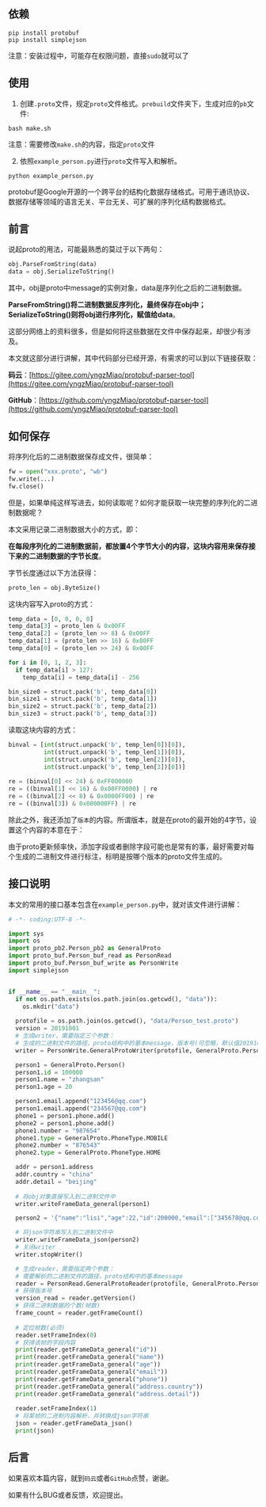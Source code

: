 ## 依赖
```
pip install protobuf
pip install simplejson
```
注意：安装过程中，可能存在权限问题，直接`sudo`就可以了

## 使用
1. 创建`.proto`文件，规定`proto`文件格式。`prebuild`文件夹下，生成对应的`pb`文件:
```
bash make.sh
```
注意：需要修改`make.sh`的内容，指定`proto`文件

2. 依照`example_person.py`进行`proto`文件写入和解析。
```
python example_person.py
```

protobuf是Google开源的一个跨平台的结构化数据存储格式。可用于通讯协议、数据存储等领域的语言无关、平台无关、可扩展的序列化结构数据格式。

## 前言
说起proto的用法，可能最熟悉的莫过于以下两句：
```python
obj.ParseFromString(data)
data = obj.SerializeToString()
```
其中，obj是proto中message的实例对象，data是序列化之后的二进制数据。

**ParseFromString()将二进制数据反序列化，最终保存在obj中；SerializeToString()则将obj进行序列化，赋值给data**。

这部分网络上的资料很多，但是如何将这些数据在文件中保存起来，却很少有涉及。

本文就这部分进行讲解，其中代码部分已经开源，有需求的可以到以下链接获取：

**码云**：[https://gitee.com/yngzMiao/protobuf-parser-tool](https://gitee.com/yngzMiao/protobuf-parser-tool)

**GitHub**：[https://github.com/yngzMiao/protobuf-parser-tool](https://github.com/yngzMiao/protobuf-parser-tool)

## 如何保存
将序列化后的二进制数据保存成文件，很简单：
```python
fw = open("xxx.proto", "wb")
fw.write(...)
fw.close()
```
但是，如果单纯这样写进去，如何读取呢？如何才能获取一块完整的序列化的二进制数据呢？

本文采用记录二进制数据大小的方式，即：

**在每段序列化的二进制数据前，都放置4个字节大小的内容，这块内容用来保存接下来的二进制数据的字节长度**。

字节长度通过以下方法获得：
```python
proto_len = obj.ByteSize()
```
这块内容写入proto的方式：
```python
temp_data = [0, 0, 0, 0]
temp_data[3] = proto_len & 0x00FF
temp_data[2] = (proto_len >> 8) & 0x00FF
temp_data[1] = (proto_len >> 16) & 0x00FF
temp_data[0] = (proto_len >> 24) & 0x00FF

for i in [0, 1, 2, 3]:
  if temp_data[i] > 127:
    temp_data[i] = temp_data[i] - 256

bin_size0 = struct.pack('b', temp_data[0])
bin_size1 = struct.pack('b', temp_data[1])
bin_size2 = struct.pack('b', temp_data[2])
bin_size3 = struct.pack('b', temp_data[3])
```
读取这块内容的方式：
```python
binval = [int(struct.unpack('b', temp_len[0])[0]),
          int(struct.unpack('b', temp_len[1])[0]),
          int(struct.unpack('b', temp_len[2])[0]),
          int(struct.unpack('b', temp_len[3])[0])]
          
re = (binval[0] << 24) & 0xFF000000
re = ((binval[1] << 16) & 0x00FF0000) | re
re = ((binval[2] << 8) & 0x0000FF00) | re
re = ((binval[3]) & 0x000000FF) | re
```
除此之外，我还添加了`版本`的内容。所谓版本，就是在proto的最开始的4字节，设置这个内容的本意在于：

由于proto更新频率快，添加字段或者删除字段可能也是常有的事，最好需要对每个生成的二进制文件进行标注，标明是按哪个版本的proto文件生成的。

## 接口说明
本文的常用的接口基本包含在`example_person.py`中，就对该文件进行讲解：
```python
# -*- coding:UTF-8 -*-

import sys
import os
import proto_pb2.Person_pb2 as GeneralProto
import proto_buf.Person_buf_read as PersonRead
import proto_buf.Person_buf_write as PersonWrite
import simplejson


if __name__ == "__main__":
  if not os.path.exists(os.path.join(os.getcwd(), "data")):
    os.mkdir("data")
  
  protofile = os.path.join(os.getcwd(), "data/Person_test.proto")
  version = 20191001
  # 生成writer，需要指定三个参数：
  # 生成的二进制文件的路径，proto结构中的基本message，版本号(可忽略，默认值20191001)
  writer = PersonWrite.GeneralProtoWriter(protofile, GeneralProto.Person, version)

  person1 = GeneralProto.Person()
  person1.id = 100000
  person1.name = "zhangsan"
  person1.age = 20

  person1.email.append("123456@qq.com")
  person1.email.append("234567@qq.com")
  phone1 = person1.phone.add()
  phone2 = person1.phone.add()
  phone1.number = "987654"
  phone1.type = GeneralProto.PhoneType.MOBILE
  phone2.number = "876543"
  phone2.type = GeneralProto.PhoneType.HOME

  addr = person1.address
  addr.country = "china"
  addr.detail = "beijing"
  
  # 将obj对象直接写入到二进制文件中
  writer.writeFrameData_general(person1)

  person2 = '{"name":"lisi","age":22,"id":200000,"email":["345678@qq.com","456789@qq.com"],"phone":[{"type":1,"number":"765432"},{"type":2,"number":"654321"}],"address":{"country":"china","detail":"nanjing"}}'

  # 将json字符串写入到二进制文件中
  writer.writeFrameData_json(person2)
  # 关闭writer
  writer.stopWriter()

  # 生成reader，需要指定两个参数：
  # 需要解析的二进制文件的路径，proto结构中的基本message
  reader = PersonRead.GeneralProtoReader(protofile, GeneralProto.Person)
  # 获得版本号
  version_read = reader.getVersion()
  # 获得二进制数据的个数(帧数)
  frame_count = reader.getFrameCount()
  
  # 定位帧数(必须)
  reader.setFrameIndex(0)
  # 获得该帧的字段内容
  print(reader.getFrameData_general("id"))
  print(reader.getFrameData_general("name"))
  print(reader.getFrameData_general("age"))
  print(reader.getFrameData_general("email"))
  print(reader.getFrameData_general("phone"))
  print(reader.getFrameData_general("address.country"))
  print(reader.getFrameData_general("address.detail"))
  
  reader.setFrameIndex(1)
  # 将某帧的二进制内容解析，并转换成json字符串
  json = reader.getFrameData_json()
  print(json)
 ```

## 后言
如果喜欢本篇内容，就到`码云`或者`GitHub`点赞，谢谢。

如果有什么BUG或者反馈，欢迎提出。